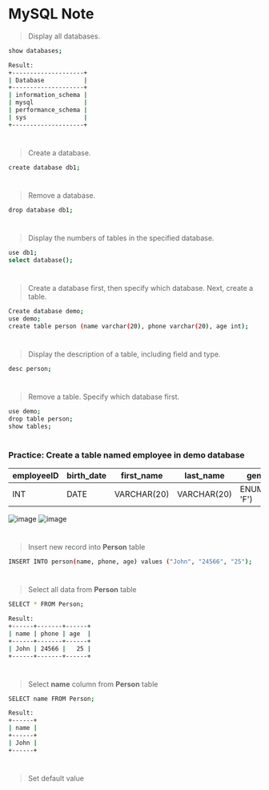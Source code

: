 # MySQL Note

> Display all databases.
 
```bash 
show databases;
```
```bash
Result:
+--------------------+
| Database           |
+--------------------+
| information_schema |
| mysql              |
| performance_schema |
| sys                |
+--------------------+
```
#

> Create a database.
 
```bash 
create database db1;
```
#

> Remove a database.
 
```bash 
drop database db1;
```
#

> Display the numbers of tables in the specified database.
 
```bash 
use db1;
select database();
```
#

> Create a database first, then specify which database. Next, create a table.

```bash
Create database demo;
use demo;
create table person (name varchar(20), phone varchar(20), age int);
```
#

> Display the description of a table, including field and type. 
```bash 
desc person;
```
#

> Remove a table. Specify which database first.
```bash 
use demo;
drop table person;
show tables;
```
#

### Practice: Create a table named employee in demo database
| employeeID  | birth_date | first_name | last_name | gender | hired_date |
| ----------  | ---------- | ---------- | --------- | ------ | ---------- |
| INT | DATE        | VARCHAR(20) | VARCHAR(20) | ENUM('M', 'F') | DATE |

![image](https://github.com/user-attachments/assets/0ae92b02-507a-408c-8bd7-d96ba42ca02a)
![image](https://github.com/user-attachments/assets/05802e84-6f84-40b5-8025-08fbf3b3d4bc)

#

> Insert new record into **Person** table
```bash
INSERT INTO person(name, phone, age) values ("John", "24566", "25");
```
#
> Select all data from  **Person** table
```bash
SELECT * FROM Person;
```
```bash
Result:
+------+-------+------+
| name | phone | age  |
+------+-------+------+
| John | 24566 |   25 |
+------+-------+------+
```

#
> Select **name** column from  **Person** table
```bash
SELECT name FROM Person;
```
```bash
Result:
+------+
| name |
+------+
| John |
+------+
```

#
> Set default value




